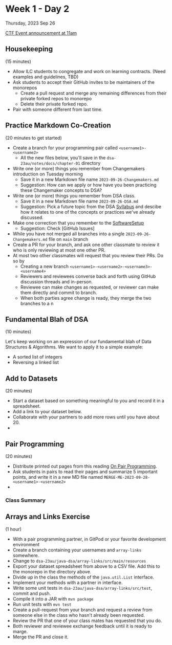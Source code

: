 # Week 1 - Day 2
Thursday, 2023 Sep 26

[CTF Event announcement at 11am](2023-09-26-ctf-event.md)

## Housekeeping
(15 minutes)

* Allow ILC students to congregate and work on learning contracts. (Need examples and guidelines, TBD)
* Ask students to accept their GitHub invites to be maintainers of the monorepos
  * Create a pull request and merge any remaining differences from their private forked repos to monorepo
  * Delete their private forked repo.
* Pair with someone different from last time.

## Practice Markdown Co-Creation
(20 minutes to get started)

* Create a branch for your programming pair called `<username1>-<username2>`
  * All the new files below, you'll save in the `dsa-23au/notes/docs/chapter-01` directory
* Write one (or more) things you remember from Changemakers introduction on Tuesday morning
  * Save it in a new Markdown file name `2023-09-26-Changemakers.md`
  * Suggestion: How can we apply or how have you been practicing these Changemaker concepts to DSA?
* Write one (or more) things you remember from DSA class.
  * Save it in a new Markdown file name `2023-09-26-DSA.md`
  * Suggestion: Pick a future topic from the DSA [Syllabus](../index.md) and descibe how it relates to one of the concepts or practices we've already discussed.
* Make one correction that you remember to the [SoftwareSetup](../SoftwareSetup.md)
  * Suggestion: Check [GitHub Issues]
* While you have not merged all branches into a single `2023-09-26-Changemakers.md` file on `main` branch
* Create a PR for your branch, and ask one other classmate to review it who is only reviewing at most one other PR.
* At most two other classmates will request that you review their PRs. Do so by
  * Creating a new branch `<username1>-<username2>-<username3>-<username4>`
  * Reviewers and reviewees converse back and forth using GitHub discussion threads and in-person.
  * Reviewee can make changes as requested, or reviewer can make them directly and commit to branch.
  * When both parties agree change is ready, they merge the two branches to a n 

## Fundamental Blah of DSA
(10 minutes)

Let's keep working on an expression of our fundamental blah of Data Structures & Algorithms.
We want to apply it to a simple example:

  * A sorted list of integers
  * Reversing a linked list

## Add to Datasets
(20 minutes)

* Start a dataset based on something meaningful to you and record it in a spreadsheet.
* Add a link to your dataset below.
* Collaborate with your partners to add more rows until you have about 20.
* 

## Pair Programming 
(20 minutes)

* Distribute printed out pages from this reading [On Pair Programming](https://martinfowler.com/articles/on-pair-programming.html).
* Ask students in pairs to read their pages and summarize 5 important points, and write it in a new MD file
  named `MERGE-ME-2023-09-28-<username1>-<username2>`
* 

### Class Summary

## Arrays and Links Exercise
(1 hour)

* With a pair programming partner, in GitPod or your favorite development environment
* Create a branch containing your usernames and `array-links` somewhere.
* Change to `dsa-23au/java-dsa/array-links/src/main/resources` 
* Export your dataset spreadsheet from above to a CSV file. Add this to the monorepo in the directory above.
* Divide up in the class the methods of the `java.util.List` interface.
* Implement your methods with a partner in interface.
* Write some unit tests in `dsa-23au/java-dsa/array-links/src/test`, commit and push.
* Compile it into a JAR with `mvn package`
* Run unit tests with `mvn test`
* Create a pull-request from your branch and request a review from someone else in the class who hasn't already been requested.
* Review the PR that one of your class mates has requested that you do.
* Both reviewer and reviewee exchange feedback until it is ready to marge.
* Merge the PR and close it.
